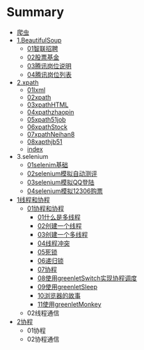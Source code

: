 # Summary

* [爬虫](pa-chong.md)
* [1.BeautifulSoup](README.md)
  * [01智联招聘](01zhi-lian-zhao-pin.md)
  * [02股票基金](02gu-piao-ji-jin.md)
  * [03腾讯岗位说明](03teng-xun-gang-wei.md)
  * [04腾讯岗位列表](04teng-xun-gang-wei-lie-biao.md)
* [2.xpath](2xpath.md)
  * [01lxml](2xpath/01lxml.md)
  * [02xpath](2xpath/2xpath.md)
  * [03xpathHTML](2xpath/03xpathhtml.md)
  * [04xpathzhaopin](2xpath/04xpathzhaopin.md)
  * [05xpath51job](2xpath/05xpath51job.md)
  * [06xpathStock](2xpath/06xpathstock.md)
  * [07xpathNeihan8](2xpath/07xpathneihan8.md)
  * [08xapthjb51](2xpath/08xapthjb51.md)
  * [index](2xpath/index.md)
* 3.selenium
  * [01selenim基础](01selenimji-chu.md)
  * [02selenium模拟自动测评](02seleniummo-ni-zi-dong-ce-ping.md)
  * [03selenium模拟QQ登陆](03seleniummo-ni-qq-deng-lu.md)
  * [04selenium模拟12306购票](04seleniummo-ni-12306-gou-piao.md)
* [1线程和协程](1xian-cheng-he-xie-cheng.md)
  * [01协程和协程](1xian-cheng-he-xie-cheng/01xie-cheng-he-xie-cheng.md)
    * [01什么是多线程](1xian-cheng-he-xie-cheng/01xie-cheng-he-xie-cheng/01shi-yao-shi-duo-xian-cheng.md)
    * [02创建一个线程](1xian-cheng-he-xie-cheng/01xie-cheng-he-xie-cheng/02chuang-jian-yi-ge-xian-cheng.md)
    * [03创建一个多线程](1xian-cheng-he-xie-cheng/01xie-cheng-he-xie-cheng/03chuang-jian-yi-ge-duo-xian-cheng.md)
    * [04线程冲突](1xian-cheng-he-xie-cheng/01xie-cheng-he-xie-cheng/04xian-cheng-chong-tu.md)
    * [05死锁](1xian-cheng-he-xie-cheng/01xie-cheng-he-xie-cheng/05si-suo.md)
    * [06递归锁](1xian-cheng-he-xie-cheng/01xie-cheng-he-xie-cheng/06di-gui-suo.md)
    * [07协程](1xian-cheng-he-xie-cheng/01xie-cheng-he-xie-cheng/07xie-cheng.md)
    * [08使用greenletSwitch实现协程调度](1xian-cheng-he-xie-cheng/01xie-cheng-he-xie-cheng/08shi-yong-greenletswitch-shi-xian-xie-cheng-diao-du.md)
    * [09使用greenletSleep](1xian-cheng-he-xie-cheng/01xie-cheng-he-xie-cheng/09shi-yong-greenletsleep.md)
    * [10浏览器的故事](1xian-cheng-he-xie-cheng/01xie-cheng-he-xie-cheng/10liu-lan-qi-de-gu-shi.md)
    * [11使用greenletMonkey](1xian-cheng-he-xie-cheng/01xie-cheng-he-xie-cheng/11shi-yong-greenletmonkey.md)
  * 02线程通信
* [2协程](2xie-cheng.md)
  * 01协程
  * 02协程通信

